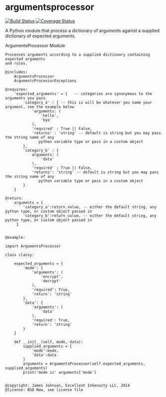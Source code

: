 argumentsprocessor
==================
[![Build Status](https://travis-ci.org/excellentingenuity/argumentsprocessor.svg?branch=master)](https://travis-ci.org/excellentingenuity/argumentsprocessor)
[![Coverage Status](https://img.shields.io/coveralls/excellentingenuity/argumentsprocessor.svg)](https://coveralls.io/r/excellentingenuity/argumentsprocessor)

A Python module that process a dictionary of arguments against a supplied dictionary of expected arguments.

 ArgumentsProcessor Module

    Processes arguments according to a supplied dictionary containing expected arguments
    and rules.

    @includes:
        ArgumentsProcessor
        ArgumentsProcessorExceptions

    @requires:
        'expected_arguments' = {   -- categories are synonymous to the arguments you pass
            'category_a' : { -- this is will be whatever you name your argument, see the example below
                'arguments: (
                    'hello',
                    'bye'
                ),
                'required' : True || False,
                'returns' : 'string' -- default is string but you may pass the string name of any
                   python variable type or pass in a custom object
            },
            'category_b' : {
                arguments: (
                    'data'
                ),
                'required' : True || False,
                'returns': 'string' -- default is string but you may pass the string name of any
                   python variable type or pass in a custom object
            }
        }

    @return:
        arguments = {
            'category_a':return_value, -- either the default string, any python type, or custom object passed in
            'category_b':return_value, -- either the default string, any python type, or custom object passed in
         }


    @example:

    import ArgumentsProcessor

    class classy:

        expected_arguments = {
            'mode': {
                'arguments': (
                    'encrypt',
                    'decrypt'
                ),
                'required': True,
                'return': 'string'
            },
            'data': {
                'arguments': (
                    'data'
                ),
                'required': True,
                'return': 'string'
            }
        }

        def __init__(self, mode, data):
            supplied_arguments = {
                'mode':mode,
                'data':data
            }
            arguments = ArgumentsProcessor(self.expected_arguments, supplied_arguments)
            print('mode is' arguments['mode']


    @copyright: James Johnson, Excellent InGenuity LLC, 2014
    @license: BSD New, see license file

